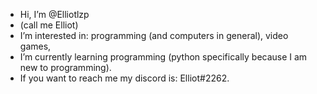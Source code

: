 - Hi, I’m @Elliotlzp
- (call me Elliot)
- I’m interested in: programming (and computers in general), video games,
- I’m currently learning programming (python specifically because I am new to programming).
- If you want to reach me my discord is: Elliot#2262.
